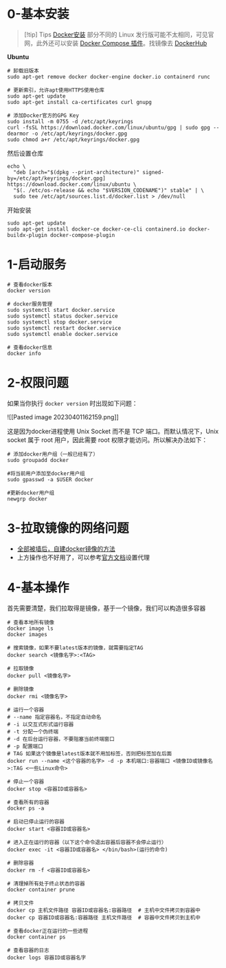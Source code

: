 # 0-基本安装

> [!tip] Tips
> [Docker安装](https://docs.docker.com/engine/install/) 部分不同的 Linux 发行版可能不太相同，可见官网，此外还可以安装 [Docker Compose 插件](https://docs.docker.com/compose/install/linux/)。找镜像去 [DockerHub](https://hub.docker.com/)

**Ubuntu**

```shell
# 卸载旧版本
sudo apt-get remove docker docker-engine docker.io containerd runc

# 更新索引，允许apt使用HTTPS使用仓库
sudo apt-get update
sudo apt-get install ca-certificates curl gnupg

# 添加Docker官方的GPG Key
sudo install -m 0755 -d /etc/apt/keyrings
curl -fsSL https://download.docker.com/linux/ubuntu/gpg | sudo gpg --dearmor -o /etc/apt/keyrings/docker.gpg
sudo chmod a+r /etc/apt/keyrings/docker.gpg
```

然后设置仓库

```shel
echo \
  "deb [arch="$(dpkg --print-architecture)" signed-by=/etc/apt/keyrings/docker.gpg] https://download.docker.com/linux/ubuntu \
  "$(. /etc/os-release && echo "$VERSION_CODENAME")" stable" | \
  sudo tee /etc/apt/sources.list.d/docker.list > /dev/null
```

开始安装

```shell
sudo apt-get update
sudo apt-get install docker-ce docker-ce-cli containerd.io docker-buildx-plugin docker-compose-plugin
```

# 1-启动服务

```shell
# 查看docker版本
docker version

# docker服务管理
sudo systemctl start docker.service
sudo systemctl status docker.service
sudo systemctl stop docker.service
sudo systemctl restart docker.service
sudo systemctl enable docker.service

# 查看docker信息
docker info
```

# 2-权限问题

如果当你执行 `docker version` 时出现如下问题：

![[Pasted image 20230401162159.png]]

这是因为docker进程使用 Unix Socket 而不是 TCP 端口。而默认情况下，Unix socket 属于 root 用户，因此需要 root 权限才能访问。所以解决办法如下：

```shell
# 添加docker用户组（一般已经有了）
sudo groupadd docker

#将当前用户添加至docker用户组
sudo gpasswd -a $USER docker

#更新docker用户组
newgrp docker
```

# 3-拉取镜像的网络问题

+ [全部被墙后，自建docker镜像的方法](https://github.com/whyun-pages/docker-registry)
+ 上方操作也不好用了，可以参考[官方文档](https://docs.docker.com/engine/daemon/proxy/#httphttps-proxy)设置代理

# 4-基本操作

首先需要清楚，我们拉取得是镜像，基于一个镜像，我们可以构造很多容器

```shell
# 查看本地所有镜像
docker image ls
docker images

# 搜索镜像，如果不要latest版本的镜像，就需要指定TAG
docker search <镜像名字>:<TAG>

# 拉取镜像
docker pull <镜像名字>

# 删除镜像
docker rmi <镜像名字>

# 运行一个容器
# --name 指定容器名，不指定自动命名
# -i 以交互式形式运行容器
# -t 分配一个伪终端
# -d 在后台运行容器，不要阻塞当前终端窗口
# -p 配置端口
# TAG 如果这个镜像是latest版本就不用加标签，否则把标签加在后面
docker run --name <这个容器的名字> -d -p 本机端口:容器端口 <镜像ID或镜像名>:TAG <一些Linux命令>

# 停止一个容器
docker stop <容器ID或容器名>

# 查看所有的容器
docker ps -a

# 启动已停止运行的容器
docker start <容器ID或容器名>

# 进入正在运行的容器（以下这个命令退出容器后容器不会停止运行）
docker exec -it <容器ID或容器名> </bin/bash>(运行的命令)

# 删除容器
docker rm -f <容器ID或容器名>

# 清理掉所有处于终止状态的容器
docker container prune

# 拷贝文件
docker cp 主机文件路径 容器ID或容器名:容器路径  # 主机中文件拷贝到容器中
docker cp 容器ID或容器名:容器路径 主机文件路径  # 容器中文件拷贝到主机中

# 查看docker正在运行的一些进程
docker container ps

# 查看容器的日志
docker logs 容器ID或容器名字
```

